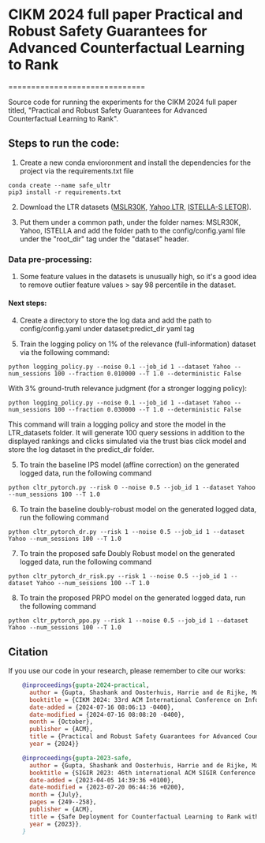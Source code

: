 
# CIKM 2024 full paper Practical and Robust Safety Guarantees for Advanced Counterfactual Learning to Rank

==============================

Source code for running the experiments for the CIKM 2024 full paper titled, "Practical and Robust Safety Guarantees for Advanced Counterfactual Learning to Rank". 

Steps to run the code: 
-----------------------

1) Create a new conda envioronment and install the dependencies for the project via the requirements.txt file

```
conda create --name safe_ultr
pip3 install -r requirements.txt
```

2) Download the LTR datasets ([MSLR30K](https://www.microsoft.com/en-us/research/project/mslr/), [Yahoo LTR](https://webscope.sandbox.yahoo.com/catalog.php?datatype=c), [ISTELLA-S LETOR](https://istella.ai/datasets/letor-dataset/)). 


3) Put them under a common path, under the folder names: MSLR30K, Yahoo, ISTELLA and add the folder path to the config/config.yaml file under the "root_dir" tag under the "dataset" header.

### Data pre-processing: 

1. Some feature values in the datasets is unusually high, so it's a good idea to remove outlier feature values > say 98 percentile in the dataset.


#### Next steps:

4) Create a directory to store the log data and add the path to config/config.yaml under dataset:predict_dir yaml tag


5) Train the logging policy on 1% of the relevance (full-information) dataset via the following command:

```
python logging_policy.py --noise 0.1 --job_id 1 --dataset Yahoo --num_sessions 100 --fraction 0.010000 --T 1.0 --deterministic False
```

With 3% ground-truth relevance judgment (for a stronger logging policy):

```
python logging_policy.py --noise 0.1 --job_id 1 --dataset Yahoo --num_sessions 100 --fraction 0.030000 --T 1.0 --deterministic False
```

This command will train a logging policy and store the model in the LTR_datasets folder. It will generate 100 query sessions in addition to the displayed rankings and clicks simulated via the trust bias click model and store the log dataset in the predict_dir folder. 


5) To train the baseline IPS model (affine correction) on the generated logged data, run the following command
   
```
python cltr_pytorch.py --risk 0 --noise 0.5 --job_id 1 --dataset Yahoo --num_sessions 100 --T 1.0
```


6) To train the baseline doubly-robust model on the generated logged data, run the following command
   
```
python cltr_pytorch_dr.py --risk 1 --noise 0.5 --job_id 1 --dataset Yahoo --num_sessions 100 --T 1.0
```

7) To train the proposed safe Doubly Robust model on the generated logged data, run the following command
   
```
python cltr_pytorch_dr_risk.py --risk 1 --noise 0.5 --job_id 1 --dataset Yahoo --num_sessions 100 --T 1.0
```

8) To train the proposed PRPO model on the generated logged data, run the following command
   
```
python cltr_pytorch_ppo.py --risk 1 --noise 0.5 --job_id 1 --dataset Yahoo --num_sessions 100 --T 1.0

```

## Citation
If you use our code in your research, please remember to cite our works:

```BibTeX
    @inproceedings{gupta-2024-practical,
      author = {Gupta, Shashank and Oosterhuis, Harrie and de Rijke, Maarten},
      booktitle = {CIKM 2024: 33rd ACM International Conference on Information and Knowledge Management},
      date-added = {2024-07-16 08:06:13 -0400},
      date-modified = {2024-07-16 08:08:20 -0400},
      month = {October},
      publisher = {ACM},
      title = {Practical and Robust Safety Guarantees for Advanced Counterfactual Learning to Rank},
      year = {2024}}

    @inproceedings{gupta-2023-safe,
      author = {Gupta, Shashank and Oosterhuis, Harrie and de Rijke, Maarten},
      booktitle = {SIGIR 2023: 46th international ACM SIGIR Conference on Research and Development in Information Retrieval},
      date-added = {2023-04-05 14:39:36 +0100},
      date-modified = {2023-07-20 06:44:36 +0200},
      month = {July},
      pages = {249--258},
      publisher = {ACM},
      title = {Safe Deployment for Counterfactual Learning to Rank with Exposure-Based Risk Minimization},
      year = {2023}},
    }
```
